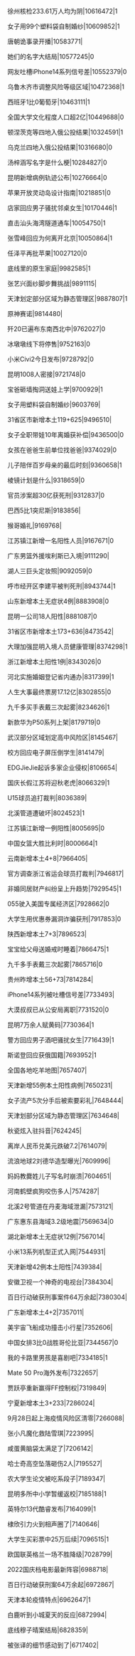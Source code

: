 徐州核检233.61万人均为阴|10616472|1

女子用99个塑料袋自制婚纱|10609852|1

唐朝诡事录开播|10583771|

她们的名字大结局|10577245|0

网友吐槽iPhone14系列信号差|10552379|0

乌鲁木齐市调整风险等级区域|10472368|1

西班牙1比0葡萄牙|10463111|1

全国大学文化程度人口超2亿|10449688|0

顿涅茨克等四地入俄公投结果|10324591|1

乌克兰四地入俄公投结果|10316680|0

汤梓涵写名字是什么梗|10284827|0

昆明新增病例轨迹公布|10276664|0

苹果开放灵动岛设计指南|10218851|0

店家回应男子骚扰邻桌女生|10170446|1

直击汕头海湾隧道通车|10054750|1

张雪峰回应为何离开北京|10050864|1

任泽平再批苹果|10027120|0

底线里的原生家庭|9982585|1

张艺兴面纱脚步舞挑战|9891115|

天津划定部分区域为静态管理区|9887807|1

原神赛诺|9814480|

歼20已遍布东南西北中|9762027|0

冰墩墩线下将停售|9752163|0

小米Civi2今日发布|9728792|0

昆明1008人密接|9721748|0

宝爸砸墙掏洞送娃上学|9700929|1

女子用塑料袋自制婚纱|9603769|

31省区市新增本土119+625|9496510|

女子全职带娃10年离婚获补偿|9436500|0

女孩在爸爸生前单位找爸爸|9374029|0

儿子陪伴百岁母亲的最后时刻|9360658|1

棱镜计划是什么|9318659|0

官员涉案超30亿获死刑|9312837|0

巴西5比1突尼斯|9183856|

猴哥婚礼|9169768|

江苏镇江新增一名阳性人员|9167671|0

广东男篮外援埃利斯已入境|9111290|

湖人三巨头定妆照|9092059|0

呼市经开区李建平被判死刑|8943744|1

山东新增本土无症状4例|8883908|0

昆明一公司18人阳性|8881087|0

31省区市新增本土173+636|8473542|

大理加强昆明入境人员健康管理|8374298|1

浙江新增本土阳性1例|8343026|0

河北实施婚姻登记省内通办|8317399|1

人生大事最终票房17.12亿|8302855|0

九千多买手表戴三次起雾|8234626|1

新款华为P50系列上架|8179719|0

武汉部分区域划定高中风险区|8145467|

校方回应电子屏压倒学生|8141479|

EDGJieJie起诉多家企业侵权|8106654|

国庆长假江苏将迎秋老虎|8066329|1

U15球员追打裁判|8036389|

北溪管道遭破坏|8024523|1

江苏镇江新增一例阳性|8005695|0

中国女篮大胜比利时|8000664|1

云南新增本土4+8|7966405|

官方调查浙江省运会球员打裁判|7946817|

非婚同居财产纠纷呈上升趋势|7929545|1

055驶入美国专属经济区|7928662|0

大学生用优惠券漏洞诈骗获刑|7917853|0

陕西新增本土7+3|7896523|

宝宝给父母送婚戒时睡着|7866475|1

九千多手表戴三次起雾|7865716|0

贵州昨增本土56+73|7814284|

iPhone14系列被吐槽信号差|7733493|

大漠叔叔已从公安局离职|7731520|0

昆明7万余人赋黄码|7730364|1

警方回应男子酒吧骚扰女生|7716439|1

斯诺登回应获俄国籍|7693952|1

全国各地吃羊地图|7657407|

天津新增55例本土阳性病例|7650231|

女子流产5次分手后被索要彩礼|7648444|

天津划部分区域为静态管理区|7634648|

秋瓷炫入驻抖音|7624245|

离岸人民币兑美元跌破7.2|7614079|

流浪地球2刘德华造型曝光|7609996|

妈妈教爨姓儿子写名时崩溃|7604651|

河南鹤壁疯狗咬伤多人|7574287|

北溪2号管道在丹麦海域泄漏|7573121|

广东惠东县海域3.2级地震|7569634|0

湖北新增本土无症状12例|7567014|

小米13系列机型正式入网|7544931|

天津新增42例本土阳性|7439384|

安徽卫视一个神奇的电视台|7384304|

百日行动破获刑事案件64万余起|7380304|

广东新增本土4+2|7357011|

美宇宙飞船成功撞击小行星|7352606|

中国女排3比0战胜哥伦比亚|7344567|0

我的卡路里男孩是喜剧吧|7334185|1

Mate 50 Pro海外发布|7322657|

贾跃亭重新赢得FF控制权|7319849|

宁夏新增本土3+233|7286024|

9月28日起上海疫情风险区清零|7266088|

张小凡魔化救陆雪琪|7223995|

咸蛋黄脑袋太满足了|7206142|

哈士奇高空坠落砸伤2人|7195527|

农大学生论文被吃系段子|7189347|

昆明多所中小学暂缓返校|7185188|1

英特尔13代酷睿发布|7164099|1

棣欣引力火到相声圈了|7140646|

大学生买彩票中25万后续|7096515|1

欧国联英格兰一场不胜降级|7028799|

2022国庆档电影最新阵容|6988718|

百日行动破获刑案64万余起|6972867|

天津本轮疫情特点|6962647|1

白鹿听到小城夏天的反应|6872994|

底线穆子晴案结局|6828359|

被张译的细节感动到了|6717402|

